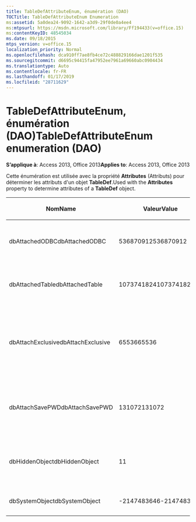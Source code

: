 ```yaml
---
title: TableDefAttributeEnum, énumération (DAO)
TOCTitle: TableDefAttributeEnum Enumeration
ms:assetid: 5a0dea24-9092-1642-a3d9-29f0de0a4ee4
ms:mtpsurl: https://msdn.microsoft.com/library/Ff194433(v=office.15)
ms:contentKeyID: 48545034
ms.date: 09/18/2015
mtps_version: v=office.15
localization_priority: Normal
ms.openlocfilehash: dca910ff7ae8fb4ce72c488829166dae1201f535
ms.sourcegitcommit: d6695c94415fa47952ee7961a69660abc0904434
ms.translationtype: Auto
ms.contentlocale: fr-FR
ms.lasthandoff: 01/17/2019
ms.locfileid: "28711629"
---
```

# <a name="tabledefattributeenum-enumeration-dao"></a><span data-ttu-id="fc112-102">TableDefAttributeEnum, énumération (DAO)</span><span class="sxs-lookup"><span data-stu-id="fc112-102">TableDefAttributeEnum enumeration (DAO)</span></span>


<span data-ttu-id="fc112-103">**S’applique à**: Access 2013, Office 2013</span><span class="sxs-lookup"><span data-stu-id="fc112-103">**Applies to**: Access 2013, Office 2013</span></span>

<span data-ttu-id="fc112-104">Cette énumération est utilisée avec la propriété **Attributes** (Attributs) pour déterminer les attributs d'un objet **TableDef**.</span><span class="sxs-lookup"><span data-stu-id="fc112-104">Used with the **Attributes** property to determine attributes of a **TableDef** object.</span></span>

<table>
<colgroup>
<col style="width: 33%" />
<col style="width: 33%" />
<col style="width: 33%" />
</colgroup>
<thead>
<tr class="header">
<th><p><span data-ttu-id="fc112-105">Nom</span><span class="sxs-lookup"><span data-stu-id="fc112-105">Name</span></span></p></th>
<th><p><span data-ttu-id="fc112-106">Valeur</span><span class="sxs-lookup"><span data-stu-id="fc112-106">Value</span></span></p></th>
<th><p><span data-ttu-id="fc112-107">Description</span><span class="sxs-lookup"><span data-stu-id="fc112-107">Description</span></span></p></th>
</tr>
</thead>
<tbody>
<tr class="odd">
<td><p><span data-ttu-id="fc112-108">dbAttachedODBC</span><span class="sxs-lookup"><span data-stu-id="fc112-108">dbAttachedODBC</span></span></p></td>
<td><p><span data-ttu-id="fc112-109">536870912</span><span class="sxs-lookup"><span data-stu-id="fc112-109">536870912</span></span></p></td>
<td><p><span data-ttu-id="fc112-110">Table de base de données ODBC attachée.</span><span class="sxs-lookup"><span data-stu-id="fc112-110">Linked ODBC database table.</span></span></p></td>
</tr>
<tr class="even">
<td><p><span data-ttu-id="fc112-111">dbAttachedTable</span><span class="sxs-lookup"><span data-stu-id="fc112-111">dbAttachedTable</span></span></p></td>
<td><p><span data-ttu-id="fc112-112">1073741824</span><span class="sxs-lookup"><span data-stu-id="fc112-112">1073741824</span></span></p></td>
<td><p><span data-ttu-id="fc112-113">Table de base de données non ODBC attachée.</span><span class="sxs-lookup"><span data-stu-id="fc112-113">Linked non-ODBC database table.</span></span></p></td>
</tr>
<tr class="odd">
<td><p><span data-ttu-id="fc112-114">dbAttachExclusive</span><span class="sxs-lookup"><span data-stu-id="fc112-114">dbAttachExclusive</span></span></p></td>
<td><p><span data-ttu-id="fc112-115">65536</span><span class="sxs-lookup"><span data-stu-id="fc112-115">65536</span></span></p></td>
<td><p><span data-ttu-id="fc112-116">Ouvre une table du moteur de base de données Microsoft Access attachée en mode exclusif.</span><span class="sxs-lookup"><span data-stu-id="fc112-116">Opens a linked Microsoft Access database engine table for exclusive use.</span></span></p></td>
</tr>
<tr class="even">
<td><p><span data-ttu-id="fc112-117">dbAttachSavePWD</span><span class="sxs-lookup"><span data-stu-id="fc112-117">dbAttachSavePWD</span></span></p></td>
<td><p><span data-ttu-id="fc112-118">131072</span><span class="sxs-lookup"><span data-stu-id="fc112-118">131072</span></span></p></td>
<td><p><span data-ttu-id="fc112-119">Enregistre l'identité et le mot de passe de l'utilisateur pour la table distante attachée.</span><span class="sxs-lookup"><span data-stu-id="fc112-119">Saves user ID and password for linked remote table.</span></span></p></td>
</tr>
<tr class="odd">
<td><p><span data-ttu-id="fc112-120">dbHiddenObject</span><span class="sxs-lookup"><span data-stu-id="fc112-120">dbHiddenObject</span></span></p></td>
<td><p><span data-ttu-id="fc112-121">1</span><span class="sxs-lookup"><span data-stu-id="fc112-121">1</span></span></p></td>
<td><p><span data-ttu-id="fc112-122">Table masquée (pour une utilisation temporaire).</span><span class="sxs-lookup"><span data-stu-id="fc112-122">Hidden table (for temporary use).</span></span></p></td>
</tr>
<tr class="even">
<td><p><span data-ttu-id="fc112-123">dbSystemObject</span><span class="sxs-lookup"><span data-stu-id="fc112-123">dbSystemObject</span></span></p></td>
<td><p><span data-ttu-id="fc112-124">-2147483646</span><span class="sxs-lookup"><span data-stu-id="fc112-124">-2147483646</span></span></p></td>
<td><p><span data-ttu-id="fc112-125">Table système.</span><span class="sxs-lookup"><span data-stu-id="fc112-125">System table.</span></span></p></td>
</tr>
</tbody>
</table>

